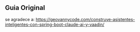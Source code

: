 ## Guia Original
se agradece a: https://geovannycode.com/construye-asistentes-inteligentes-con-spring-boot-claude-ai-y-vaadin/